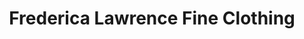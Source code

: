 ---
title: "Frederica Lawrence Fine Clothing"
url: /ashland/frederica-lawrence-fine-clothing/
shop: clothes
---